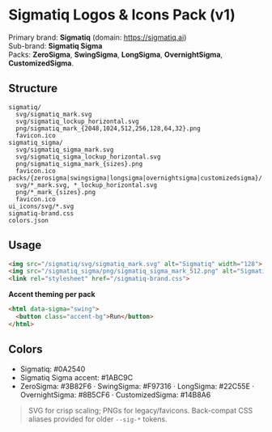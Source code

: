 # Sigmatiq Logos & Icons Pack (v1)

Primary brand: **Sigmatiq** (domain: https://sigmatiq.ai)  
Sub-brand: **Sigmatiq Sigma**  
Packs: **ZeroSigma**, **SwingSigma**, **LongSigma**, **OvernightSigma**, **CustomizedSigma**.

## Structure
```
sigmatiq/
  svg/sigmatiq_mark.svg
  svg/sigmatiq_lockup_horizontal.svg
  png/sigmatiq_mark_{2048,1024,512,256,128,64,32}.png
  favicon.ico
sigmatiq_sigma/
  svg/sigmatiq_sigma_mark.svg
  svg/sigmatiq_sigma_lockup_horizontal.svg
  png/sigmatiq_sigma_mark_{sizes}.png
  favicon.ico
packs/{zerosigma|swingsigma|longsigma|overnightsigma|customizedsigma}/
  svg/*_mark.svg, *_lockup_horizontal.svg
  png/*_mark_{sizes}.png
  favicon.ico
ui_icons/svg/*.svg
sigmatiq-brand.css
colors.json
```

## Usage
```html
<img src="/sigmatiq/svg/sigmatiq_mark.svg" alt="Sigmatiq" width="128">
<img src="/sigmatiq_sigma/png/sigmatiq_sigma_mark_512.png" alt="Sigmatiq Sigma" width="128">
<link rel="stylesheet" href="/sigmatiq-brand.css">
```

**Accent theming per pack**
```html
<html data-sigma="swing">
  <button class="accent-bg">Run</button>
</html>
```

## Colors
- Sigmatiq: #0A2540
- Sigmatiq Sigma accent: #1ABC9C
- ZeroSigma: #3B82F6 · SwingSigma: #F97316 · LongSigma: #22C55E · OvernightSigma: #8B5CF6 · CustomizedSigma: #14B8A6

> SVG for crisp scaling; PNGs for legacy/favicons. Back-compat CSS aliases provided for older `--sig-*` tokens.
